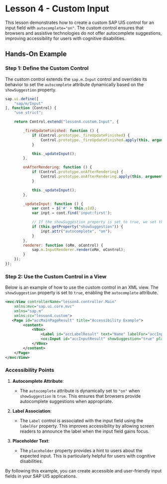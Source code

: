 # Lesson 4 - Custom Input

This lesson demonstrates how to create a custom SAP UI5 control for an input field with `autocomplete="on"`. The custom control ensures that browsers and assistive technologies do not offer autocomplete suggestions, improving accessibility for users with cognitive disabilities.

## Hands-On Example

### Step 1: Define the Custom Control

The custom control extends the `sap.m.Input` control and overrides its behavior to set the `autocomplete` attribute dynamically based on the `showSuggestion` property.

```javascript
sap.ui.define([
    "sap/m/Input"
], function (Control) {
    "use strict";

    return Control.extend("lesson4.custom.Input", {

        _fireUpdateFinished: function () {
            if (Control.prototype._fireUpdateFinished) {
                Control.prototype._fireUpdateFinished.apply(this, arguments);
            }

            this._updateInput();
        },

        onAfterRendering: function () {
            if (Control.prototype.onAfterRendering) {
                Control.prototype.onAfterRendering.apply(this, arguments);
            }

            this._updateInput();
        },

        _updateInput: function () {
            var cont = $('#' + this.sId);
            var inpt = cont.find('input:first');

            // If the showSuggestion property is set to true, we set the autocomplete attribute to "on"
            if (this.getProperty("showSuggestion")) {
                inpt.attr("autocomplete", "on");
            }
        },
        renderer: function (oRm, oControl) {
            sap.m.InputRenderer.render(oRm, oControl);
        }
    });
});
```

### Step 2: Use the Custom Control in a View

Below is an example of how to use the custom control in an XML view. The `showSuggestion` property is set to `true`, enabling the `autocomplete` attribute.

```xml
<mvc:View controllerName="lesson4.controller.Main"
    xmlns:mvc="sap.ui.core.mvc"
    xmlns="sap.m"
    xmlns:cc="lesson4.custom">
   <Page id="accMainPageResult" title="Accessibility Example">
        <content>
            <VBox>
                <Label id="accLabelResult" text="Name" labelFor="accInputResult"/>
                <cc:Input id="accInputResult" showSuggestion="true" placeholder="Enter your name"/>
            </VBox>
        </content>
    </Page>
</mvc:View>
```

### Accessibility Points

1. **Autocomplete Attribute**:
   - The `autocomplete` attribute is dynamically set to `"on"` when `showSuggestion` is `true`. This ensures that browsers provide autocomplete suggestions when appropriate.

2. **Label Association**:
   - The `Label` control is associated with the input field using the `labelFor` property. This improves accessibility by allowing screen readers to announce the label when the input field gains focus.

3. **Placeholder Text**:
   - The `placeholder` property provides a hint to users about the expected input. This is particularly helpful for users with cognitive disabilities.

By following this example, you can create accessible and user-friendly input fields in your SAP UI5 applications.
